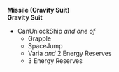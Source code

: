﻿**Missile (Gravity Suit)**  
**Gravity Suit**

- CanUnlockShip *and one of*
  - Grapple
  - SpaceJump
  - Varia *and* 2 Energy Reserves
  - 3 Energy Reserves
